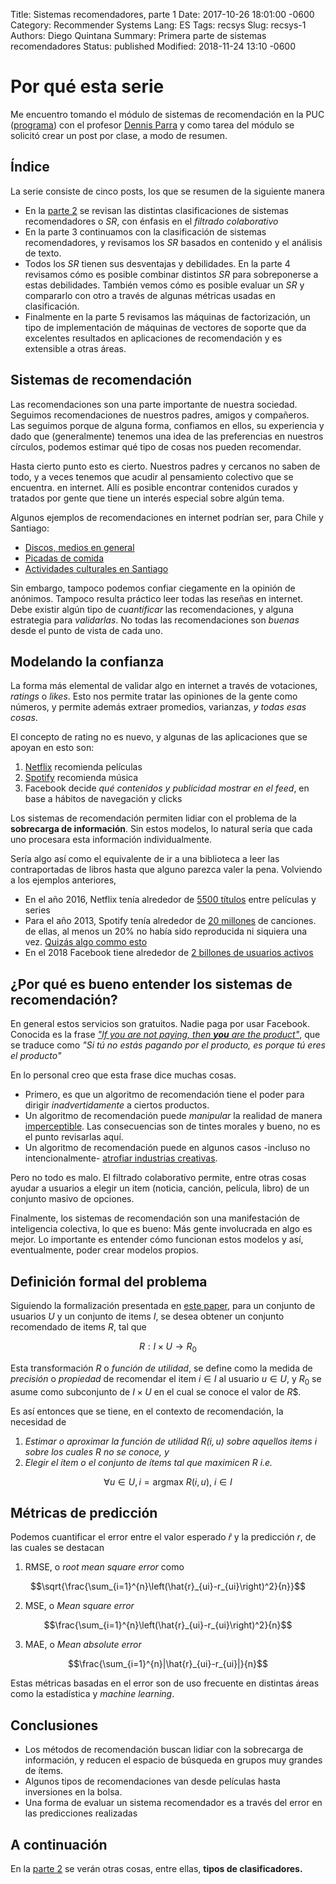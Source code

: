 Title: Sistemas recomendadores, parte 1
Date: 2017-10-26 18:01:00 -0600
Category: Recommender Systems
Lang: ES
Tags: recsys
Slug: recsys-1
Authors: Diego Quintana
Summary: Primera parte de sistemas recomendadores
Status: published
Modified: 2018-11-24 13:10 -0600

# Por qué esta serie

Me encuentro tomando el módulo de sistemas de recomendación en la PUC
([programa](https://educacionprofesional.ing.uc.cl/?diplomado=diplomado-big-data))
con el profesor [Dennis Parra](http://dparra.sitios.ing.uc.cl/) y como tarea del
 módulo se solicitó crear un post por clase, a modo de resumen.

## Índice

La serie consiste de cinco posts, los que se resumen de la siguiente manera

- En la [parte 2]({filename}/blog/02_sysrec-2.md) se revisan las distintas
  clasificaciones de sistemas recomendadores o _SR_, con énfasis en el _filtrado colaborativo_
- En la parte 3 continuamos con la clasificación
  de sistemas recomendadores, y revisamos los _SR_ basados en contenido y el análisis de texto.
- Todos los _SR_ tienen sus desventajas y debilidades. En la parte 4
  revisamos cómo es posible combinar distintos _SR_ para sobreponerse a estas
  debilidades. También vemos cómo es posible evaluar un _SR_ y compararlo con
  otro a través de algunas métricas usadas en clasificación.
- Finalmente en la parte 5 revisamos las máquinas
  de factorización, un tipo de implementación de máquinas de vectores de
  soporte que da excelentes resultados en aplicaciones de recomendación y es extensible a otras áreas.

## Sistemas de recomendación

Las recomendaciones son una parte importante de nuestra sociedad.
Seguimos recomendaciones de nuestros padres, amigos y compañeros. Las
seguimos porque de alguna forma, confiamos en ellos, su experiencia y
dado que (generalmente) tenemos una idea de las preferencias en nuestros
círculos, podemos estimar qué tipo de cosas nos pueden recomendar.

Hasta cierto punto esto es cierto. Nuestros padres y cercanos no saben
de todo, y a veces tenemos que acudir al pensamiento colectivo que se encuentra.
en internet. Allí es posible encontrar contenidos curados y tratados por
gente que tiene un interés especial sobre algún tema.

Algunos ejemplos de recomendaciones en internet podrían ser, para Chile y Santiago:

- [Discos, medios en general](http://www.paniko.cl/)
- [Picadas de comida](https://elpicadista.cl/)
- [Actividades culturales en Santiago](http://estoy.cl/)

Sin embargo, tampoco podemos confiar ciegamente en la opinión de anónimos. Tampoco
resulta práctico leer todas las reseñas en internet. Debe existir algún tipo de
_cuantificar_ las recomendaciones, y alguna estrategia para _validarlas_. 
No todas las recomendaciones son _buenas_ desde el punto de vista de cada uno.

## Modelando la confianza

La forma más elemental de validar algo en internet a través de votaciones, _ratings_
o _likes_. Esto nos permite tratar las opiniones de la gente como números, y permite
además extraer promedios, varianzas, _y todas esas cosas_.

El concepto de rating no es nuevo, y algunas de las aplicaciones que se apoyan en esto
son:

1.  [Netflix](http://netflix.com/) recomienda películas
2.  [Spotify](https://mubi.com/) recomienda música
3.  Facebook decide _qué contenidos y publicidad mostrar en el feed_,
     en base a hábitos de navegación y clicks


Los sistemas de recomendación permiten lidiar con el problema de la **sobrecarga de información**.
Sin estos modelos, lo natural sería que cada uno procesara esta información individualmente.

Sería algo así como el equivalente de ir a una biblioteca a leer las
contraportadas de libros hasta que alguno parezca valer la pena. Volviendo a los ejemplos
anteriores,

- En el año 2016, Netflix tenía alrededor de [5500 títulos](http://time.com/4272360/the-number-of-movies-on-netflix-is-dropping-fast/)
  entre películas y series
- Para el año 2013, Spotify tenía alrededor de [20 millones](https://www.digitalmusicnews.com/2013/10/11/songsonspotify/) de canciones.
 de ellas, al menos un 20% no había sido reproducida ni siquiera una vez. [Quizás algo commo esto](https://open.spotify.com/album/0ke5cFySqu1XkaVM4RWUZk)
- En el 2018 Facebook tiene alrededor de [2 billones de usuarios activos](https://www.statista.com/statistics/264810/number-of-monthly-active-facebook-users-worldwide/)


## ¿Por qué es bueno entender los sistemas de recomendación?

En general estos servicios son gratuitos. Nadie paga por usar Facebook.
Conocida es la frase [_"If you are not paying, then **you** are the product"_](https://www.reddit.com/r/explainlikeimfive/comments/2m3f05/eli5_if_something_is_free_you_are_the_product/),
que se traduce como _"Si tú no estás pagando por el producto, es porque tú eres el producto"_

En lo personal creo que esta frase dice muchas cosas.

- Primero, es que un algoritmo de recomendación tiene el poder para dirigir _inadvertidamente_ a ciertos productos.
- Un algoritmo de recomendación puede _manipular_ la realidad de manera [imperceptible](https://www.theguardian.com/technology/2014/jun/29/facebook-users-emotions-news-feeds). Las consecuencias son de tintes morales y bueno, no es el punto revisarlas aquí.
- Un algoritmo de recomendación puede en algunos casos -incluso no intencionalmente- [atrofiar industrias creativas](https://www.dw.com/en/spotify-how-a-swedish-startup-transformed-the-music-industry/a-43230609).

Pero no todo es malo. El filtrado colaborativo permite, entre otras cosas ayudar
 a usuarios a elegir un item (noticia, canción, película, libro) de un conjunto
 masivo de opciones.

Finalmente, los sistemas de recomendación son una manifestación de
inteligencia colectiva, lo que es bueno: Más gente involucrada en algo es mejor. 
Lo importante es entender cómo funcionan estos modelos y así, eventualmente, poder crear modelos propios.

## Definición formal del problema

Siguiendo la formalización presentada en [este paper](http://citeseerx.ist.psu.edu/viewdoc/download?doi=10.1.1.423.5258&rep=rep1&type=pdf),
para un conjunto de usuarios $U$ y un conjunto de items $I$, se desea obtener un
 conjunto recomendado de items $R$, tal que

$$R: I \times U \rightarrow R_0$$

Esta transformación $R$ o _función de utilidad_, se define como la medida de
_precisión_ o _propiedad_ de recomendar el item $i \in I$ al usuario $u \in U$,
 y $R_0$ se asume como subconjunto de $I \times U$ en el cual se conoce el valor de $R$$.

Es así entonces que se tiene, en el contexto de recomendación, la necesidad de

1.  _Estimar o aproximar la función de utilidad $R(i,u)$ sobre aquellos items
     $i$ sobre los cuales $R$ no se conoce, y_
2.  _Elegir el ítem o el conjunto de ítems tal que maximicen $R$ i.e._

$$\forall u \in U, i = \mbox{argmax } R(i,u) \mbox{, }  i \in I$$

## Métricas de predicción

Podemos cuantificar el error entre el valor esperado $\hat{r}$ y la predicción $r$, de las cuales se destacan

1.  RMSE, o _root mean square error_ como

$$\sqrt{\frac{\sum_{i=1}^{n}\left(\hat{r}_{ui}-r_{ui}\right)^2}{n}}$$

2.  MSE, o _Mean square error_

$$\frac{\sum_{i=1}^{n}\left(\hat{r}_{ui}-r_{ui}\right)^2}{n}$$

3.  MAE, o _Mean absolute error_

$$\frac{\sum_{i=1}^{n}|\hat{r}_{ui}-r_{ui}|}{n}$$

Estas métricas basadas en el error son de uso frecuente en distintas áreas como
 la estadística y _machine learning_.

## Conclusiones

- Los métodos de recomendación buscan lidiar con la sobrecarga de información,
y reducen el espacio de búsqueda en grupos muy grandes de ítems.
- Algunos tipos de recomendaciones van desde películas hasta inversiones en la bolsa.
- Una forma de evaluar un sistema recomendador es a través del error en las
  predicciones realizadas

## A continuación

En la [parte 2]({filename}/blog/02_sysrec-2.md) se verán otras cosas, entre ellas, **tipos de clasificadores.**
